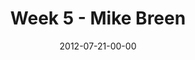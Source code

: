 ---
layout: message
category: message
series: "The Good Life"
title: "Week 5 - Mike Breen"
date: 2012-07-21-00-00
message_id: 738
sc-permalink-url: "http://soundcloud.com/crdschurch/week-5-mike-breen"
audio: "http://s3.amazonaws.com/crossroads-media/messages/audio/goodlife_05.mp3"
audio-duration: "30:01"
program: "http://s3.amazonaws.com/crossroads-media/documents/07_21-22_12Program.pdf"
description: "Mike Breen talks about how rest can lead us to the good life."
video: "http://s3.amazonaws.com/crossroads-media/messages/video/goodlife_05.mp4"
video-duration: "30:05"
yt-embed-url: "//www.youtube.com/embed/JKTdSiNlbn0"
video-image: "http://s3.amazonaws.com/crossroads-media/images/goodlife_05_still.jpg"
tag: 
 - mike-breen
 - good-life
 - program
 - rest
explicit: false
---